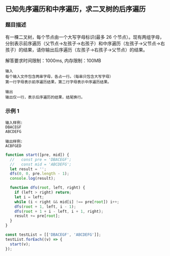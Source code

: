 ## 已知先序遍历和中序遍历，求二叉树的后序遍历

### 题目描述

有一棵二叉树，每个节点由一个大写字母标识(最多 26 个节点）。现有两组字母，分别表示前序遍历（父节点->左孩子->右孩子）和中序遍历（左孩子->父节点->右孩子）的结果，请你输出后序遍历（左孩子->右孩子->父节点）的结果。

解答要求时间限制：1000ms, 内存限制：100MB

```
输入
每个输入文件包含两串字母，各占一行。（每串只包含大写字母）
第一行字母表示前序遍历结果，第二行字母表示中序遍历结果。

输出
输出仅一行，表示后序遍历的结果，结尾换行。
```

### 示例 1

```
输入样例:
DBACEGF
ABCDEFG

输出样例:
ACBFGED
```

```js
function start([pre, mid]) {
  //   const pre = 'DBACEGF';
  //   const mid = 'ABCDEFG';
  let result = '';
  dfs(0, 0, pre.length - 1);
  console.log(result);

  function dfs(root, left, right) {
    if (left > right) return;
    let i = left;
    while (i < right && mid[i] !== pre[root]) i++;
    dfs(root + 1, left, i - 1);
    dfs(root + 1 + i - left, i + 1, right);
    result += pre[root];
  }
}

const testList = [['DBACEGF', 'ABCDEFG']];
testList.forEach((v) => {
  start(v);
});
```

